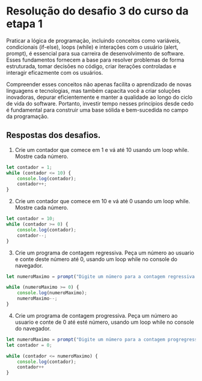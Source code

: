 # Resolução do desafio 3 do curso da etapa 1

Praticar a lógica de programação, incluindo conceitos como variáveis, condicionais (if-else), loops (while) e interações com o usuário (alert, prompt), é essencial para sua carreira de desenvolvimento de software. Esses fundamentos fornecem a base para resolver problemas de forma estruturada, tomar decisões no código, criar iterações controladas e interagir eficazmente com os usuários.

Compreender esses conceitos não apenas facilita o aprendizado de novas linguagens e tecnologias, mas também capacita você a criar soluções inovadoras, depurar eficientemente e manter a qualidade ao longo do ciclo de vida do software. Portanto, investir tempo nesses princípios desde cedo é fundamental para construir uma base sólida e bem-sucedida no campo da programação.

## Respostas dos desafios.

1. Crie um contador que comece em 1 e vá até 10 usando um loop while. Mostre cada número.
   
```javascript
let contador = 1;
while (contador <= 10) {
    console.log(contador);
    contador++;
}
```
2. Crie um contador que comece em 10 e vá até 0 usando um loop while. Mostre cada número.
```javascript
let contador = 10;
while (contador >= 0) {
    console.log(contador);
    contador--;
}
```  
3. Crie um programa de contagem regressiva. Peça um número ao usuario e conte deste número até 0, usando um loop while no console do navegador.
```javascript
let numeroMaximo = prompt("Digite um número para a contagem regressiva:");

while (numeroMaximo >= 0) {
    console.log(numeroMaximo);
    numeroMaximo--;
}
```
4. Crie um programa de contagem progressiva. Peça um número ao usuario e conte de 0 até esté número, usando um loop while no console do navegador.
```javascript
let numeroMaximo = prompt("Digite um número para a contagem progregressiva:");;
let contador = 0;

while (contador <= numeroMaximo) {
    console.log(contador);
    contador++
}
```
